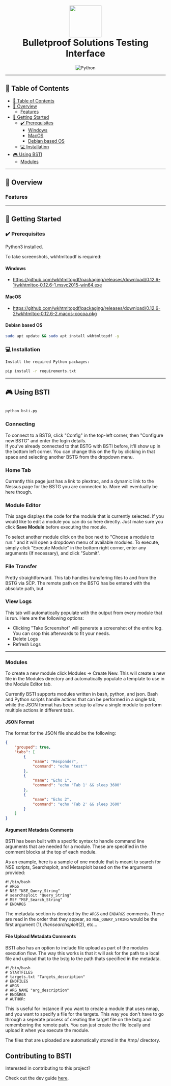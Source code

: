 <div align="center">
<h1 align="center">
<img src="(https://github.com/fancyc-bsi/BSTI/assets/85493503/19370b1f-d7fc-4a7d-b741-da60ef4d33d5)
" width="100" /> 
<br>
Bulletproof Solutions Testing Interface
</h1>

<p align="center">
<img src="https://img.shields.io/badge/Python-3776AB.svg?style&logo=Python&logoColor=white" alt="Python" />
</p>
</div>

---

## 📒 Table of Contents
- [📒 Table of Contents](#-table-of-contents)
- [📍 Overview](#-overview)
  - [Features](#features)
- [🚀 Getting Started](#-getting-started)
  - [✔️ Prerequisites](#️-prerequisites)
    - [Windows](#windows)
    - [MacOS](#macos)
    - [Debian based OS](#debian-based-os)
  - [💻 Installation](#-installation)
- [🎮 Using BSTI](#-using-bsti)
  - [Modules](#modules)

---


## 📍 Overview

### Features


---


## 🚀 Getting Started

### ✔️ Prerequisites

Python3 installed.

To take screenshots, wkhtmltopdf is required:

#### Windows

* https://github.com/wkhtmltopdf/packaging/releases/download/0.12.6-1/wkhtmltox-0.12.6-1.msvc2015-win64.exe

#### MacOS

* https://github.com/wkhtmltopdf/packaging/releases/download/0.12.6-2/wkhtmltox-0.12.6-2.macos-cocoa.pkg

#### Debian based OS

```bash 
sudo apt update && sudo apt install wkhtmltopdf -y
```

### 💻 Installation
``` bash
Install the required Python packages:

pip install -r requirements.txt

```
---
## 🎮 Using BSTI

```bash

python bsti.py
```
### Connecting
To connect to a BSTG, click "Config" in the top-left corner, then "Configure new BSTG" and enter the login details.  
If you've already connected to that BSTG with BSTI before, it'll show up in the bottom left corner. You can change this on the fly by clicking in that space and selecting another BSTG from the dropdown menu.

### Home Tab

Currently this page just has a link to plextrac, and a dynamic link to the Nessus page for the BSTG you are connected to. More will eventually be here though.

### Module Editor

This page displays the code for the module that is currently selected. If you would like to edit a module you can do so here directly. Just make sure you click **Save Module** before executing the module.  

To select another module click on the box next to "Choose a module to run:" and it will open a dropdown menu of available modules. To execute, simply click "Execute Module" in the bottom right corner, enter any arguments (If necessary), and click "Submit".  

### File Transfer

Pretty straightforward. This tab handles transfering files to and from the BSTG via SCP. The remote path on the BSTG has be entered with the absolute path, but 

### View Logs

This tab will automatically populate with the output from every module that is run. Here are the following options:
- Clicking "Take Screenshot" will generate a screenshot of the entire log. You can crop this afterwards to fit your needs.
- Delete Logs
- Refresh Logs

---

### Modules
To create a new module click Modules -> Create New. This will create a new file in the Modules directory and automatically populate a template to use in the Module Editor tab.

Currently BSTI supports modules written in bash, python, and json. Bash and Python scripts handle actions that can be performed in a single tab, while the JSON format has been setup to allow a single module to perform multiple actions in different tabs.

#### JSON Format

The format for the JSON file should be the following:

```json
{
    "grouped": true,
    "tabs": [
        {
            "name": "Responder",
            "command": "echo 'test'"
        },
        {
            "name": "Echo 1",
            "command": "echo 'Tab 1' && sleep 3600"
        },
        {
            "name": "Echo 2",
            "command": "echo 'Tab 2' && sleep 3600"
        }
    ]
}

```

#### Argument Metadata Comments

BSTI has been built with a specific syntax to handle command line arguments that are needed for a module. These are specified in the comment blocks at the top of each module. 

As an example, here is a sample of one module that is meant to search for NSE scripts, Searchsploit, and Metasploit based on the the arguments provided:

```
#!/bin/bash
# ARGS
# NSE "NSE_Query_String" 
# searchsploit "Query_String"
# MSF "MSF_Search_String"
# ENDARGS
```
The metadata section is denoted by the `ARGS` and `ENDARGS` comments. These are read in the order that they appear, so `NSE_QUERY_STRING` would be the first argument ($1), then searchsploit ($2), etc...

#### File Upload Metadata Comments

BSTI also has an option to include file upload as part of the modules execution flow. The way this works is that it will ask for the path to a local file and upload that to the bstg to the path thats specified in the metadata.

```
#!/bin/bash
# STARTFILES
# targets.txt "Targets_description"
# ENDFILES
# ARGS
# ARG_NAME "arg_description"
# ENDARGS
# AUTHOR:
```
This is useful for instance if you want to create a module that uses nmap, and you want to specify a file for the targets. This way you don't have to go through a seperate process of creating the target file on the bstg and remembering the remote path. You can just create the file locally and upload it when you execute the module.

The files that are uploaded are automatically stored in the /tmp/ directory.

## Contributing to BSTI

Interested in contributing to this project?

Check out the dev guide [here](https://github.com/fancyc-bsi/BSTI/blob/main/DEVGUIDE.md).
